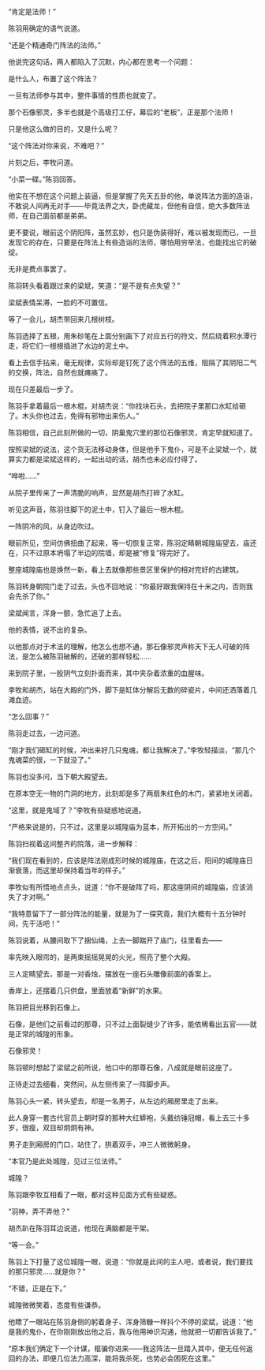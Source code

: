 “肯定是法师！”

陈羽用确定的语气说道。

“还是个精通奇门阵法的法师。”

他说完这句话，两人都陷入了沉默，内心都在思考一个问题：

是什么人，布置了这个阵法？

一旦有法师参与其中，整件事情的性质也就变了。

那个石像邪灵，多半也就是个高级打工仔，幕后的“老板”，正是那个法师！

只是他这么做的目的，又是什么呢？

“这个阵法对你来说，不难吧？”

片刻之后，李牧问道。

“小菜一碟。”陈羽回答。

他实在不想在这个问题上装逼，但是掌握了先天五卦的他，单说阵法方面的造诣，不敢说人间再无对手——毕竟法界之大，卧虎藏龙，但他有自信，绝大多数阵法师，在自己面前都是弟弟。

更不要说，眼前这个阴阳阵，虽然玄妙，也只是伪装得好，难以被发现而已，一旦发现它的存在，只要是在阵法上有些造诣的法师，哪怕用穷举法，也能找出它的破绽。

无非是费点事罢了。

陈羽转头看着跟过来的梁斌，笑道：“是不是有点失望？”

梁斌表情呆滞，一脸的不可置信。

等了一会儿，胡杰带回来几根树枝。

陈羽选择了五根，用朱砂笔在上面分别画下了对应五行的符文，然后绕着积水潭行走，将它们一根根插进了水边的泥土中。

看上去信手拈来，毫无规律，实际却是钉死了这个阵法的五维，阻隔了其阴阳二气的交换，阵法，自然也就瘫痪了。

现在只差最后一步了。

陈羽手拿着最后一根木棍，对胡杰说：“你找块石头，去把院子里那口水缸给砸了。木头你也过去，免得有邪物出来伤人。”

陈羽相信，自己此刻所做的一切，阴巢鬼穴里的那位石像邪灵，肯定早就知道了。

按照梁斌的说法，这个货无法移动身体，但是他手下鬼仆，可是不止梁斌一个，就算实力都是梁斌这样的，一起出动的话，胡杰也未必应付得了。

“哗啦……”

从院子里传来了一声清脆的响声，显然是胡杰打碎了水缸。

听见这声音，陈羽往脚下的泥土中，钉入了最后一根木棍。

一阵阴冷的风，从身边吹过。

眼前所见，空间仿佛扭曲了起来，等一切恢复正常，陈羽定睛朝城隍庙望去，庙还在，只不过原本坍塌了半边的院墙，却是被“修复”得完好了。

整座城隍庙也是焕然一新，看上去就像那些景区里保护的相对完好的古建筑。

陈羽转身朝院门走了过去，头也不回地说：“你最好跟我保持在十米之内，否则我会先杀了你。”

梁斌闻言，浑身一颤，急忙追了上去。

他的表情，说不出的复杂。

以他那点对于术法的理解，他怎么也想不通，那石像邪灵声称天下无人可破的阵法，是怎么被陈羽破解的，还破的那样轻松……

来到院子里，一股阴气立刻扑面而来，其中夹杂着浓重的血腥味。

李牧和胡杰，站在大殿的门外，脚下是缸体分解后无数的碎瓷片，中间还洒落着几滩血迹。

“怎么回事？”

陈羽走过去，一边问道。

“刚才我们砸缸的时候，冲出来好几只鬼魂，都让我解决了。”李牧轻描淡，“那几个鬼魂菜的很，一下就没了。”

陈羽也没多问，当下朝大殿望去。

在原本空无一物的门洞的地方，此刻却是多了两扇朱红色的木门，紧紧地关闭着。

“这里，就是鬼域了？”李牧有些疑惑地说道。

“严格来说是的，只不过，这里是以城隍庙为蓝本，所开拓出的一方空间。”

陈羽扫视着这间整齐的院落，进一步解释：

“我们现在看到的，应该是阵法刚成形时候的城隍庙，在这之后，阳间的城隍庙日渐衰落，而这里却保持着当年的样子。”

李牧似有所悟地点点头，说道：“你不是破阵了吗，那这座阴间的城隍庙，应该消失了才对啊。”

“我特意留下了一部分阵法的能量，就是为了一探究竟，我们大概有十五分钟时间，先干活吧！”

陈羽说着，从腰间取下了捆仙绳，上去一脚踹开了庙门，往里看去——

率先映入眼帘的，是两束摇摇晃晃的火光，照亮了整个大殿。

三人定睛望去，那是一对香烛，摆放在一座石头雕像前面的香案上。

香岸上，还摆着几只供盘，里面放着“新鲜”的水果。

陈羽把目光移到石像上。

石像，是他们之前看过的那尊，只不过上面裂缝少了许多，能依稀看出五官——就是正常的城隍的形象。

石像邪灵！

陈羽顿时想起了梁斌之前所说，他口中的那尊石像，八成就是眼前这座了。

正待走过去细看，突然间，从左侧传来了一阵脚步声。

陈羽心头一紧，转头望去，却是一名男子，从左边的厢房里走了出来。

此人身穿一套古代官员上朝时穿的那种大红蟒袍，头戴纺锤冠帽，看上去三十多岁，很瘦，双目却炯炯有神。

男子走到厢房的门口，站住了，拱着双手，冲三人微微躬身。

“本官乃是此处城隍，见过三位法师。”

城隍？

陈羽跟李牧互相看了一眼，都对这种见面方式有些疑惑。

“羽神，弄不弄他？”

胡杰趴在陈羽耳边说道，他现在满脑都是干架。

“等一会。”

陈羽上下打量了这位城隍一眼，说道：“你就是此间的主人吧，或者说，我们要找的那只邪灵……就是你？”

“不错，正是在下。”

城隍微微笑着，态度有些谦恭。

他瞟了一眼站在陈羽身侧的躬着身子、浑身筛糠一样抖个不停的梁斌，说道：“他是我的鬼仆，在你刚刚放出他之后，我与他用神识沟通，他就把一切都告诉我了。”

“原本我们俩定下一个计谋，框骗你进来——我这阵法一旦踏入其中，便无任何返回的办法，即便几位法力高深，能将我杀死，也势必会困死在这里。”
